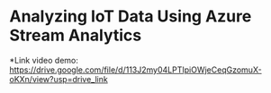 # Analyzing IoT Data Using Azure Stream Analytics
*Link video demo: https://drive.google.com/file/d/113J2my04LPTIpiOWjeCeqGzomuX-oKXn/view?usp=drive_link
